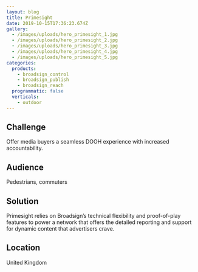```yaml
---
layout: blog
title: Primesight
date: 2019-10-15T17:36:23.674Z
gallery:
  - /images/uploads/hero_primesight_1.jpg
  - /images/uploads/hero_primesight_2.jpg
  - /images/uploads/hero_primesight_3.jpg
  - /images/uploads/hero_primesight_4.jpg
  - /images/uploads/hero_primesight_5.jpg
categories:
  products:
    - broadsign_control
    - broadsign_publish
    - broadsign_reach
  programmatic: false
  verticals:
    - outdoor
---
```

## Challenge

Offer media buyers a seamless DOOH experience with increased accountability.

## Audience

Pedestrians, commuters

## Solution

Primesight relies on Broadsign’s technical flexibility and proof-of-play features to power a network that offers the detailed reporting and support for dynamic content that advertisers crave.

## Location

United Kingdom
